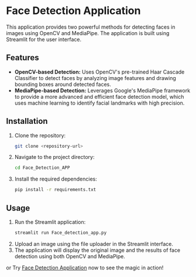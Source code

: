 # Face Detection Application

This application provides two powerful methods for detecting faces in images using OpenCV and MediaPipe. The application is built using Streamlit for the user interface.

## Features

- **OpenCV-based Detection:** Uses OpenCV's pre-trained Haar Cascade Classifier to detect faces by analyzing image features and drawing bounding boxes around detected faces.
- **MediaPipe-based Detection:** Leverages Google's MediaPipe framework to provide a more advanced and efficient face detection model, which uses machine learning to identify facial landmarks with high precision.

## Installation

1. Clone the repository:
    ```sh
    git clone <repository-url>
    ```
2. Navigate to the project directory:
    ```sh
    cd Face_Detection_APP
    ```
3. Install the required dependencies:
    ```sh
    pip install -r requirements.txt
    ```

## Usage

1. Run the Streamlit application:
    ```sh
    streamlit run Face_detection_app.py
    ```
2. Upload an image using the file uploader in the Streamlit interface.
3. The application will display the original image and the results of face detection using both OpenCV and MediaPipe.

or Try [Face Detection Application](https://face-detection-application.streamlit.app/) now to see the magic in action!

